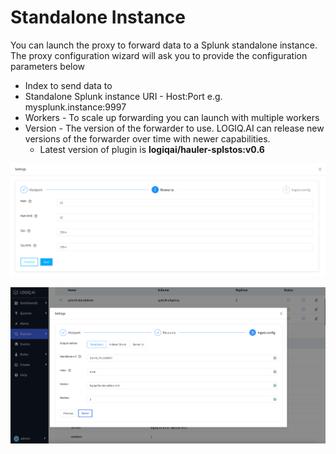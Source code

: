 # Standalone Instance

You can launch the proxy to forward data to a Splunk standalone instance. The proxy configuration wizard will ask you to provide the configuration parameters below

* Index to send data to
* Standalone Splunk instance URI - Host:Port e.g. mysplunk.instance:9997
* Workers - To scale up forwarding you can launch with multiple workers
* Version - The version of the forwarder to use. LOGIQ.AI can release new versions of the forwarder over time with newer capabilities.
  * Latest version of plugin is **logiqai/hauler-splstos:v0.6**

![](<../.gitbook/assets/image (4).png>)

![Scale out Forwarding cluster for Standlone Splunk setup](<../.gitbook/assets/Screen Shot 2022-08-01 at 9.21.52 PM.png>)

